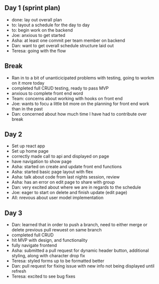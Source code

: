 ## Day 1 (sprint plan)

- done: lay out overall plan
- to: layout a schedule for the day to day
- to: begin work on the backend
- Joe: anxious to get started
- Asha: at least one commit per team member on backend
- Dan: want to get overall schedule structure laid out
- Teresa: going with the flow

## Break

- Ran in to a bit of unanticicipated problems with testing, going to workm on it more today
- completed full CRUD testing, ready to pass MVP
- anxious to complete front end word
- Team: concerns about working with hooks on front end
- Joe: wants to focu a little bit more on the planning for front end work than in the past
- Dan: concerned about how much time I have had to contribute over break

## Day 2

- Set up react app
- Set up home page
- correctly made call to api and displayed on page
- have navigation to show page
- Asha: started on create and update front end functions
- Asha: started basic page layout with flex
- Asha: talk about code from last nights session, review
- Asha: has an error on edit page to share with group
- Dan: very excited about where we are in regards to the schedule
- Joe: eager to start on delete and finish update (edit page)
- All: nrevous about user model implementation

## Day 3

- Dan: learned that in order to push a branch, need to either merge or delete previous pull rewuest on same branch
- completed full CRUD
- hit MVP with design, and functionality
- fully navigate frontend
- Asha: submitted a pull request for dynamic header button, additional styling, along with character drop fix
- Teresa: styled forms up to be formatted better
- Dan: pull request for fixing issue with new info not being displayed until refresh
- Teresa: excited to see bug fixes
